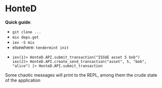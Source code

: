 # HonteD

**Quick guide**:

  - `git clone ...`
  - `mix deps.get`
  - `iex -S mix`
  - elsewhere: `tendermint init`
  -
        iex(1)> HonteD.API.submit_transaction("ISSUE asset 5 bob")
        iex(2)> HonteD.API.create_send_transaction("asset", 5, "bob", "alice") |> HonteD.API.submit_transaction

Some chaotic messages will print to the REPL, among them the crude state of the application
